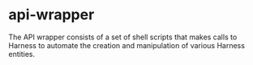 # api-wrapper

The API wrapper consists of a set of shell scripts that makes calls to Harness to automate the creation and manipulation of various Harness entities.


